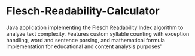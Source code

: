 # Flesch-Readability-Calculator
Java application implementing the Flesch Readability Index algorithm to analyze text complexity. Features custom syllable counting with exception handling, word and sentence parsing, and mathematical formula implementation for educational and content analysis purposes'
